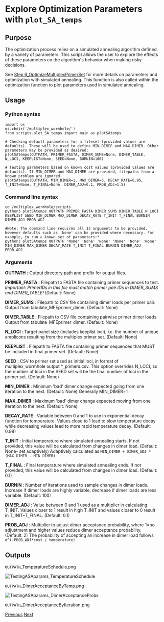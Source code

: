 # Explore Optimization Parameters with `plot_SA_temps`

## Purpose
The optimization process relies on a simulated annealing algorithm defined by a variety of parameters. This script allows the user to explore the effects of these parameters on the algorithm's behavior when making risky decisions.

See [Step 6_OptimizeMultiplexPrimerSet](6_OptimizeMultiplexPrimerSet.md) for more details on parameters and optimization with simulated annealing. This function is also called within the optimization function to plot parameters used in simulated annealing.

## Usage
### Python syntax
```
import os
os.chdir('/multiplex_wormhole/`)
from scripts.plot_SA_temps import main as plotSAtemps

# Checking default parameters for a fileset (provided values are defaults). These will be used to define MIN_DIMER and MAX_DIMER. Other parameters may be provided as desired:
plotSAtemps(OUTPATH, PRIMER_FASTA, DIMER_SUMS=None, DIMER_TABLE, N_LOCI, KEEPLIST=None, SEED=None, BURNIN=100)

# Testing parameters based on known cost values (provided values are defaults). If MIN_DIMER and MAX_DIMER are provided, filepaths from a known problem are ignored.
plotSAtemps(OUTPATH, MIN_DIMER=1, MAX_DIMER=5, DECAY_RATE=0.95, T_INIT=None, T_FINAL=None, DIMER_ADJ=0.1, PROB_ADJ=1.5)
```

### Command line syntax
```
cd /multiplex_wormhole/scripts
python3 plotSAtemps OUTPATH PRIMER_FASTA DIMER_SUMS DIMER_TABLE N_LOCI KEEPLIST SEED MIN_DIMER MAX_DIMER DECAY_RATE T_INIT T_FINAL BURNIN DIMER_ADJ PROB_ADJ

#Note: The command line requires all 13 arguments to be provided, however defaults such as 'None' can be provided where necessary. For example, to run a known set of parameters:*
python3 plotSAtemps OUTPATH 'None' 'None' 'None' 'None' 'None' 'None' MIN_DIMER MAX_DIMER DECAY_RATE T_INIT T_FINAL BURNIN DIMER_ADJ PROB_ADJ
```

### Arguments
**OUTPATH** : Output directory path and prefix for output files.

**PRIMER_FASTA** : Filepath to FASTA file containing primer sequences to test. *Important: PrimerIDs in this file must match primer pair IDs in DIMER_SUMS and DIMER_TABLE!* (Default: None)

**DIMER_SUMS** : Filepath to CSV file containing dimer loads per primer pair. Output from tabulate_MFEprimer_dimer. (Default: None)

**DIMER_TABLE** : Filepath to CSV file containing pairwise primer dimer loads. Output from tabulate_MFEprimer_dimer. (Default: None)

**N_LOCI** : Target panel size (includes keeplist loci), i.e. the number of unique amplicons resulting from the multiplex primer set. (Default: None)

**KEEPLIST** : Filepath to FASTA file containing primer sequences that MUST be included in final primer set. (Default: None)

**SEED** : CSV to primer set used as initial loci, in format of multiplex_wormhole output *_primers.csv. This option overrides N_LOCI, so the number of loci in the SEED set will be the final number of loci in the primer set. (Default: None)

**MIN_DIMER** : Minimum 'bad' dimer change expected going from one iteration to the next. (Default: None)
Generally MIN_DIMER=1

**MAX_DIMER** : Maximum 'bad' dimer change expected moving from one iteration to the next. (Default: None)

**DECAY_RATE** : Variable between 0 and 1 to use in exponential decay function for temperature. Values close to 1 lead to slow temperature decay while decreasing values lead to more rapid temperature decay. (Default: 0.98)

**T_INIT** : Initial temperature where simulated annealing starts. If not provided, this value will be calculated from changes in dimer load. (Default: None- set adaptively)
Adaptively calculated as `MIN_DIMER + DIMER_ADJ * (MAX_DIMER - MIN_DIMER)`

**T_FINAL** : Final temperature where simulated annealing ends. If not provided, this value will be calculated from changes in dimer load. (Default: 0.1)

**BURNIN** : Number of iterations used to sample changes in dimer loads. Increase if dimer loads are highly variable, decrease if dimer loads are less variable. (Default: 100)

**DIMER_ADJ** : Value between 0 and 1 used as a multiplier in calculating T_INIT. Values closer to 1 result in high T_INIT and values closer to 0 result in T_INIT~T_FINAL. (Default: 0.1)

**PROB_ADJ** : Multiplier to adjust dimer acceptance probability, where 1=no adjustment and higher values reduce dimer acceptance probability. (Default: 2) 
The probability of accepting an increase in dimer load follows `e^(-PROB_ADJ*cost / temperature)`

## Outputs
`OUTPATH`_TemperatureSchedule.png

![TestingASAparams_TemperatureSchedule](https://github.com/mhallerud/multiplex_wormhole/assets/43869036/1f31a6e3-67a8-48de-864c-a29477cfd5c7)

`OUTPATH`_DimerAcceptanceByTemp.png

![TestingASAparams_DimerAcceptanceProbs](https://github.com/mhallerud/multiplex_wormhole/assets/43869036/c661c219-89ae-4724-89a1-60a63a059339)

`OUTPATH`_DimerAcceptanceByIteration.png


[Previous](5_TabulateDimers.md)		[Next](6_OptimizeMultiplexPrimerSet.md)